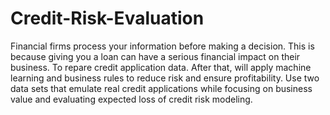 # Credit-Risk-Evaluation
Financial firms process your information before making a decision. This is because giving you a loan can have a serious financial impact on their business.
To repare credit application data. After that, will apply machine learning and business rules to reduce risk and ensure profitability.
Use two data sets that emulate real credit applications while focusing on business value and evaluating expected loss of credit risk modeling.
